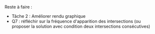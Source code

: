 Reste à faire :
- Tâche 2 : Améliorer rendu graphique
- Q7 : réfléchir sur la fréquence d'apparition des intersections (ou proposer la solution avec condition deux intersections consécutives)

```python

```
